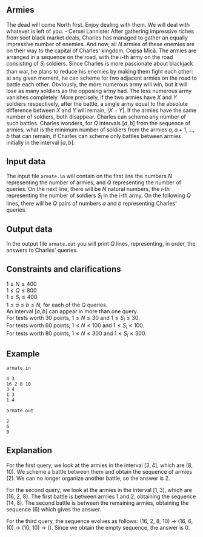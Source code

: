 ## Armies

The dead will come North first. Enjoy dealing with them. We will deal with whatever is left of you. - Cersei Lannister After gathering impressive riches from soot black market deals, Charles has managed to gather an equally impressive number of enemies. And now, all $N$ armies of these enemies are on their way to the capital of Charles' kingdom, Copșa Mică. The armies are arranged in a sequence on the road, with the $i$-th army on the road consisting of $S_i$ soldiers. Since Charles is more passionate about blackjack than war, he plans to reduce his enemies by making them fight each other: at any given moment, he can scheme for two adjacent armies on the road to battle each other. Obviously, the more numerous army will win, but it will lose as many soldiers as the opposing army had. The less numerous army vanishes completely. More precisely, if the two armies have $X$ and $Y$ soldiers respectively, after the battle, a single army equal to the absolute difference between $X$ and $Y$ will remain, $|X-Y|$. If the armies have the same number of soldiers, both disappear. Charles can scheme any number of such battles. Charles wonders, for $Q$ intervals $[a, b]$ from the sequence of armies, what is the minimum number of soldiers from the armies $a, a+1, \dots, b$ that can remain, if Charles can scheme only battles between armies initially in the interval $[a, b]$.

## Input data

The input file `armate.in` will contain on the first line the numbers $N$ representing the number of armies, and $Q$ representing the number of queries. On the next line, there will be $N$ natural numbers, the $i$-th representing the number of soldiers $S_i$ in the $i$-th army. On the following $Q$ lines, there will be $Q$ pairs of numbers $a$ and $b$ representing Charles' queries.

## Output data

In the output file `armate.out` you will print $Q$ lines, representing, in order, the answers to Charles' queries.

## Constraints and clarifications

$1 \leq N \leq 400$  
$1 \leq Q \leq 800$  
$1 \leq S_i \leq 400$  
$1 \leq a \leq b \leq N$, for each of the $Q$ queries.  
An interval $[a, b]$ can appear in more than one query.  
For tests worth 30 points, $1 \leq N \leq 30$ and $1 \leq S_i \leq 30$.  
For tests worth 60 points, $1 \leq N \leq 100$ and $1 \leq S_i \leq 100$.  
For tests worth 80 points, $1 \leq N \leq 300$ and $1 \leq S_i \leq 300$.

## Example

`armate.in`  
```
4 3 
16 2 8 10 
3 4 
1 3 
1 4 
```

`armate.out`  
```
2 
6 
0 
```

## Explanation

For the first query, we look at the armies in the interval $[3, 4]$, which are (8, 10). We scheme a battle between them and obtain the sequence of armies (2). We can no longer organize another battle, so the answer is 2. 

For the second query, we look at the armies in the interval $[1, 3]$, which are (16, 2, 8). The first battle is between armies 1 and 2, obtaining the sequence (14, 8). The second battle is between the remaining armies, obtaining the sequence (6) which gives the answer.

For the third query, the sequence evolves as follows: (16, 2, 8, 10) $\rightarrow$ (16, 6, 10) $\rightarrow$ (10, 10) $\rightarrow$ (). Since we obtain the empty sequence, the answer is 0.